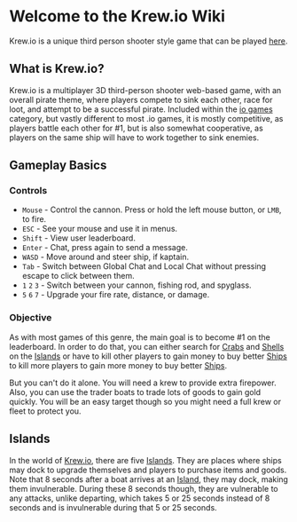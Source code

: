 # Welcome to the Krew.io Wiki
Krew.io is a unique third person shooter style game that can be played [here](https://krew.io).

## What is Krew.io?
Krew.io is a multiplayer 3D third-person shooter web-based game, with an overall pirate theme, where players compete to sink each other, race for loot, and attempt to be a successful pirate. Included within the [io games](https://iogames.space) category, but vastly different to most .io games, it is mostly competitive, as players battle each other for #1, but is also somewhat cooperative, as players on the same ship will have to work together to sink enemies.

## Gameplay Basics

### Controls
* `Mouse` -  Control the cannon. Press or hold the left mouse button, or `LMB`, to fire.
* `ESC` - See your mouse and use it in menus.
* `Shift` - View user leaderboard.
* `Enter` - Chat, press again to send a message.
* `WASD` - Move around and steer ship, if kaptain.
* `Tab` - Switch between Global Chat and Local Chat without pressing escape to click between them.
* `1` `2` `3` - Switch between your cannon, fishing rod, and spyglass.
* `5` `6` `7` - Upgrade your fire rate, distance, or damage.

### Objective
As with most games of this genre, the main goal is to become #1 on the leaderboard. In order to do that, you can either search for [Crabs](/crabs.md) and [Shells](/shells.md) on the [Islands](/gameplay/islands.md) or have to kill other players to gain money to buy better [Ships](/gameplay/ships.md) to kill more players to gain more money to buy better [Ships](/gameplay/ships.md).

But you can't do it alone. You will need a krew to provide extra firepower. Also, you can use the trader boats to trade lots of goods to gain gold quickly. You will be an easy target though so you might need a full krew or fleet to protect you. 

## Islands
In the world of [Krew.io](https://krew.io), there are five [Islands](/island.md). They are places where ships may dock to upgrade themselves and players to purchase items and goods. Note that 8 seconds after a boat arrives at an [Island](/island.md), they may dock, making them invulnerable. During these 8 seconds though, they are vulnerable to any attacks, unlike departing, which takes 5 or 25 seconds instead of 8 seconds and is invulnerable during that 5 or 25 seconds.
